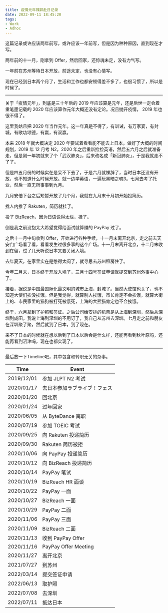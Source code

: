 ```yaml
---
title: 疫情元年裸辞赴日记录
date: 2022-09-11 18:45:20
tags:
- Work
- Adhoc
---
```


这篇记录或许应该两年前写，或许应该一年前写，但是因为种种原因，直到现在才写。

两年前的十一月，刚拿到 Offer，然后回家，还惊魂未定，没有力气写。

一年前在苏州等待日本开放，前途未定，也没有心情写。

现在已经到日本两个月了，生活和工作也都安顿得差不多了，也很习惯了，所以是时候了。

------

关于「疫情元年」，到底是三十年后的 2019 年应该算是元年，还是后世一定会着重笔墨记载的 2020 年应该算作元年大概还没有定论。况且抛开疫情， 2019 年也很不得了。

这里我姑且把 2020 年当作元年。这一年真是不得了，有训诫，有万家宴，有封城，有歌功颂德，有赢，有双赢。

本来 2018 年就大概决定 2020 年要试着看看能不能去上日本，做好了大概的时间规划，2019 年 12 月考 N2，2020 年之后重新捡捡英语，然后五六月之后就准备走，但是刚一年初就来了个「武汉肺炎」，后来改名成「新冠肺炎」，于是我就走不了了。

但是四五月份的时候实在是呆不下去了，于是六月就裸辞了，当时日本还没有开放，也不知道什么时候开放。就一边学英语，一遍玩黑暗之魂3。七月去考了托业，然后一直无所事事到九月。

九月安倍下台之后短暂开放了几个月，我就在九月末十月初开始投简历。

找人内推了 Rakuten，简历就挂了。

投了 BizReach，因为日语说得太烂，挂了。

倒是我之前没抱太大希望觉得给面试就算赚的 PayPay 过了。

之后十一月中旬收到 Offer，开始进行各种手续，十一月末离开北京，走之前去天安门广场看了看，看看发生过很多事的这个广场。十一月末离开北京，十二月末收到在留，过了几天听说日本又要关闭入境。

去年夏天，在家里实在是憋得太闷了，就寻思去苏州租房住了。

今年二月末，日本终于开放入境了，三月十四号签证申请就提交到苏州外事中心了。

接着，据说是中国最国际化最文明的城市上海，封城了。当然大使馆也关了，也不知道大使们挨没挨饿。但是我觉得，就算别人挨饿，市长肯定不会挨饿，就算大街上的、市民家里的猫狗被打死被饿死，上海的大熊猫肯定也不会挨饿。

终于，六月拿到了护照和签证。之后公司给安排的机票是从上海到深圳，然后从深圳到成田。我说上海到深圳的不用订了，我自己从苏州去深圳。七月走之前和朋友在深圳聚了聚，然后就到了日本，到了现在。

来不了日本的时候就在想以后到了日本以后会是什么样，还能再看到秋叶原吗，还能再看到沼津吗，现在也都实现了。

------

最后放一下Timeline吧，其中包含和转职无关的杂事。

| Time | Event |
| ---- | ----- |
| 2019/12/01 | 参加 JLPT N2 考试 |
| 2020/01/17 | 去日本参加ラブライブ！フェス |
| 2020/01/20 | 回北京 |
| 2020/01/24 | 过年回家 |
| 2020/06/05 | 从 ByteDance 离职 |
| 2020/07/19 | 参加 TOEIC 考试 |
| 2020/09/25 | 向 Rakuten 投递简历 |
| 2020/09/30 | Rakuten 简历被拒 |
| 2020/10/06 | 向 PayPay 投递简历 |
| 2020/10/12 | 向 BizReach 投递简历 |
| 2020/10/14 | PayPay 笔试 |
| 2020/10/19 | BizReach HR 面谈 |
| 2020/10/22 | PayPay 一面 |
| 2020/10/27 | BizReach 一面 |
| 2020/10/29 | PayPay 二面 |
| 2020/11/06 | PayPay 三面 |
| 2020/11/09 | BizReach 二面 |
| 2020/11/13 | 收到 PayPay Offer |
| 2020/11/16 | PayPay Offer Meeting |
| 2020/11/27 | 离开北京 |
| 2021/07/27 | 到苏州 |
| 2022/03/14 | 提交签证申请 |
| 2022/06/13 | 取护照 |
| 2022/07/08 | 去深圳 |
| 2022/07/11 | 抵达日本 |
